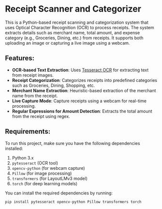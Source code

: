 # Receipt Scanner and Categorizer

This is a Python-based receipt scanning and categorization system that uses Optical Character Recognition (OCR) to process receipts. The system extracts details such as merchant name, total amount, and expense category (e.g., Groceries, Dining, etc.) from receipts. It supports both uploading an image or capturing a live image using a webcam.

## Features:
- **OCR-based Text Extraction**: Uses [Tesseract OCR](https://github.com/tesseract-ocr/tesseract) for extracting text from receipt images.
- **Receipt Categorization**: Categorizes receipts into predefined categories such as Groceries, Dining, Shopping, etc.
- **Merchant Name Extraction**: Heuristic-based extraction of the merchant name from the receipt.
- **Live Capture Mode**: Capture receipts using a webcam for real-time processing.
- **Regular Expressions for Amount Detection**: Extracts the total amount from the receipt using regex.

## Requirements:

To run this project, make sure you have the following dependencies installed:

1. Python 3.x
2. `pytesseract` (OCR tool)
3. `opencv-python` (for webcam capture)
4. `Pillow` (for image processing)
5. `transformers` (for LayoutLMv3 model)
6. `torch` (for deep learning models)

You can install the required dependencies by running:

```bash
pip install pytesseract opencv-python Pillow transformers torch

